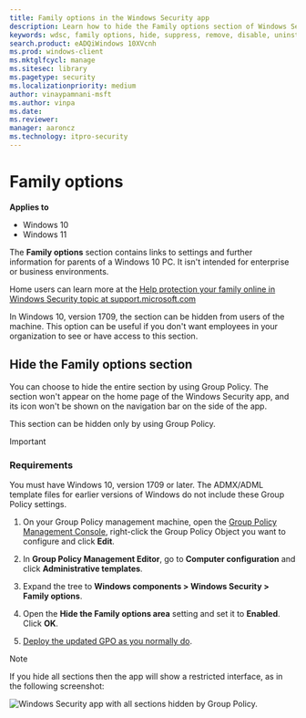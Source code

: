 ```yaml
---
title: Family options in the Windows Security app
description: Learn how to hide the Family options section of Windows Security for enterprise environments. Family options aren't intended for business environments.
keywords: wdsc, family options, hide, suppress, remove, disable, uninstall, kids, parents, safety, parental, child, screen time
search.product: eADQiWindows 10XVcnh
ms.prod: windows-client
ms.mktglfcycl: manage
ms.sitesec: library
ms.pagetype: security
ms.localizationpriority: medium
author: vinaypamnani-msft
ms.author: vinpa
ms.date: 
ms.reviewer: 
manager: aaroncz
ms.technology: itpro-security
---
```



# Family options

**Applies to**

- Windows 10
- Windows 11

The **Family options** section contains links to settings and further information for parents of a Windows 10 PC. It isn't intended for enterprise or business environments.

Home users can learn more at the [Help protection your family online in Windows Security topic at support.microsoft.com](https://support.microsoft.com/help/4013209/windows-10-protect-your-family-online-in-windows-defender)

In Windows 10, version 1709, the section can be hidden from users of the machine. This option can be useful if you don't want employees in your organization to see or have access to this section.


## Hide the Family options section

You can choose to hide the entire section by using Group Policy. The section won't appear on the home page of the Windows Security app, and its icon won't be shown on the navigation bar on the side of the app.

This section can be hidden only by using Group Policy.

>[!IMPORTANT]
>### Requirements
>
>You must have Windows 10, version 1709 or later. The ADMX/ADML template files for earlier versions of Windows do not include these Group Policy settings. 

1.  On your Group Policy management machine, open the [Group Policy Management Console](/previous-versions/windows/it-pro/windows-server-2008-R2-and-2008/cc731212(v=ws.11)), right-click the Group Policy Object you want to configure and click **Edit**.

3.  In **Group Policy Management Editor**, go to **Computer configuration** and click **Administrative templates**.

5.  Expand the tree to **Windows components > Windows Security > Family options**.

6.  Open the **Hide the Family options area** setting and set it to **Enabled**. Click **OK**.

7. [Deploy the updated GPO as you normally do](/windows/win32/srvnodes/group-policy). 

>[!NOTE]
>If you hide all sections then the app will show a restricted interface, as in the following screenshot:
>  
>![Windows Security app with all sections hidden by Group Policy.](images/wdsc-all-hide.png)